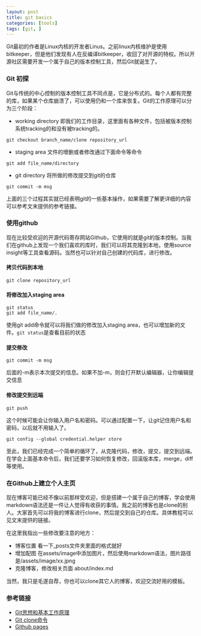```yaml
---
layout: post
title: git basics
categories: [tools]
tags: [git, ]
---
```



Git最初的作者是Linux内核的开发者Linus。之前linux内核维护是使用bitkeeper，但是他们发现有人在反编译bitkeeper，收回了对开源的特权。所以开源社区需要开发一个属于自己的版本控制工具，然后Git就诞生了。

### Git 初探 ###

Git与传统的中心控制的版本控制工具不同点是，它是分布式的。每个人都有完整的库，如果某个仓库崩溃了，可以使用仍和一个库来恢复。Git的工作原理可以分为三个阶段：


+ working directory
   即我们的工作目录，这里面有各种文件，包括被版本控制系统tracking的和没有被tracking的。

```shell
git checkout branch_name/clone repository_url
```

+ staging area
   文件的增删或者修改通过下面命令等命令

```shell
git add file_name/directory
```

+ git directory
   将所做的修改提交到git的仓库

```shell
git commit -m msg
```

上面的三个过程其实就已经表明git的一些基本操作，如果需要了解更详细的内容可以参考文末提供的参考链接。


### 使用github ###

现在比较受欢迎的开源代码寄存网站Github，它使用的就是git的版本控制。当我们在github上发现一个我们喜欢的库时，我们可以将其克隆到本地，使用source insight等工具查看源码。当然也可以针对自己创建的代码库，进行修改。

#### 拷贝代码到本地 ####

```shell
git clone repository_url
```

#### 将修改加入staging area ####

```shell
git status
git add file_name/.
```

使用git add命令就可以将我们做的修改加入staging area，也可以增加新的文件。`git status`是查看目前的状态


#### 提交修改 ####

```shell
git commit -m msg
```

后面的-m表示本次提交的信息。如果不加-m，则会打开默认编辑器，让你编辑提交信息


#### 修改提交到远端 ####

```shell
git push
```

这个时候可能会让你输入用户名和密码。可以通过配置一下，让git记住用户名和密码，以后就不用输入了。

```shell
git config --global credential.helper store
```

至此，我们已经完成一个简单的循环了，从克隆代码，修改，提交，提交到远端。在学会上面基本命令后，我们还要学习如何恢复修改，回滚版本库，merge，diff等使用。

### 在Github上建立个人主页 ###

现在博客可能已经不像以前那样受欢迎，但是搭建一个属于自己的博客，学会使用markdown语法还是一件让人觉得有收获的事情。我之前的博客也是clone的别人。大家首先可以将我的博客进行clone，然后提交到自己的仓库。具体教程可以见文末提供的链接。

在这里我指出一些修改要注意的地方：
+ 博客位置
   看一下_posts文件夹里面的格式就好
+ 增加配图
   在assets/image中添加图片，然后使用markdown语法，图片路径是/assets/image/xx.jpng
+ 克隆博客，修改相关页面
   about/index.md

当然，我只是毛遂自荐，你也可以clone其它人的博客，欢迎交流好用的模板。


### 参考链接

+ [Git思想和基本工作原理](http://www.nowamagic.net/academy/detail/48160210 "nowmagic" )
+ [Git clone命令](http://blog.csdn.net/techbirds_bao/article/details/9179853 'csdn' )
+ [Github pages](https://pages.github.com/ 'github' )



